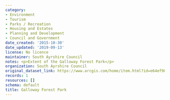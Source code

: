 ```yaml
---
category:
- Environment
- Tourism
- Parks / Recreation
- Housing and Estates
- Planning and Development
- Council and Government
date_created: '2015-10-30'
date_updated: '2019-09-13'
license: No licence
maintainer: South Ayrshire Council
notes: <p>Extent of the Galloway Forest Park</p>
organization: South Ayrshire Council
original_dataset_link: https://www.arcgis.com/home/item.html?id=e64ef903744442a5befce9fb19a64e53
records: 1
resources: []
schema: default
title: Galloway Forest Park
---
```

